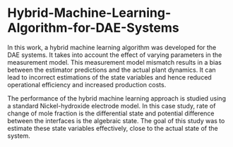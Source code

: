 # Hybrid-Machine-Learning-Algorithm-for-DAE-Systems

In this work, a hybrid machine learning algorithm was developed for the DAE systems. It takes into account the effect of varying parameters in the measurement model. This measurement model mismatch results in a bias between the estimator predictions and the actual plant dynamics. It can lead to incorrect estimations of the state variables and hence reduced operational efficiency and increased production costs. 

The performance of the hybrid machine learning approach is studied using a standard Nickel-hydroxide electrode model. In this case study, rate of change of mole fraction is the differential state and potential difference between the interfaces is the algebraic state. The goal of this study was to estimate these state variables effectively, close to the actual state of the system.
